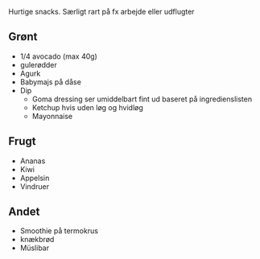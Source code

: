 Hurtige snacks. Særligt rart på fx arbejde eller udflugter

## Grønt
* 1/4 avocado (max 40g)
* gulerødder
* Agurk
* Babymajs på dåse
* Dip
  * Goma dressing ser umiddelbart fint ud baseret på ingredienslisten
  * Ketchup hvis uden løg og hvidløg
  * Mayonnaise

## Frugt
* Ananas
* Kiwi
* Appelsin
* Vindruer

## Andet
* Smoothie på termokrus
* knækbrød
* Müslibar
